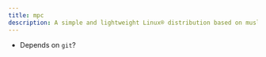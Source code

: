 ```yaml
---
title: mpc
description: A simple and lightweight Linux® distribution based on musl libc and toybox
---
```


- Depends on `git`?
